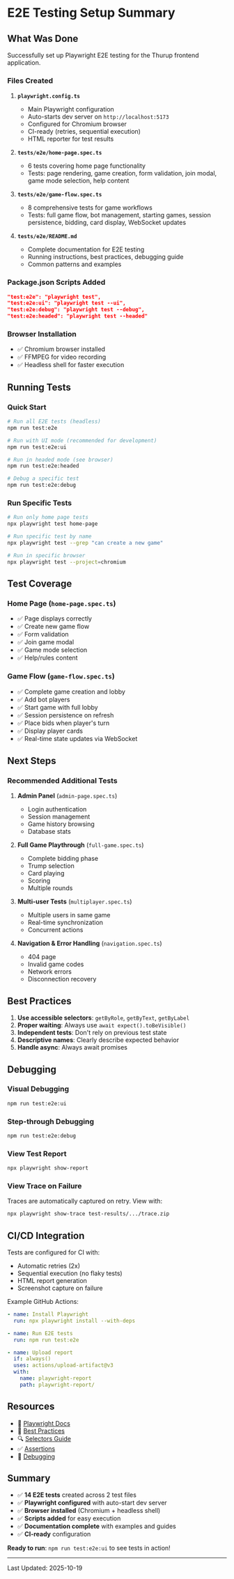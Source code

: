 # E2E Testing Setup Summary

## What Was Done

Successfully set up Playwright E2E testing for the Thurup frontend application.

### Files Created

1. **`playwright.config.ts`**
   - Main Playwright configuration
   - Auto-starts dev server on `http://localhost:5173`
   - Configured for Chromium browser
   - CI-ready (retries, sequential execution)
   - HTML reporter for test results

2. **`tests/e2e/home-page.spec.ts`**
   - 6 tests covering home page functionality
   - Tests: page rendering, game creation, form validation, join modal, game mode selection, help content

3. **`tests/e2e/game-flow.spec.ts`**
   - 8 comprehensive tests for game workflows
   - Tests: full game flow, bot management, starting games, session persistence, bidding, card display, WebSocket updates

4. **`tests/e2e/README.md`**
   - Complete documentation for E2E testing
   - Running instructions, best practices, debugging guide
   - Common patterns and examples

### Package.json Scripts Added

```json
"test:e2e": "playwright test",
"test:e2e:ui": "playwright test --ui",
"test:e2e:debug": "playwright test --debug",
"test:e2e:headed": "playwright test --headed"
```

### Browser Installation

- ✅ Chromium browser installed
- ✅ FFMPEG for video recording
- ✅ Headless shell for faster execution

## Running Tests

### Quick Start

```bash
# Run all E2E tests (headless)
npm run test:e2e

# Run with UI mode (recommended for development)
npm run test:e2e:ui

# Run in headed mode (see browser)
npm run test:e2e:headed

# Debug a specific test
npm run test:e2e:debug
```

### Run Specific Tests

```bash
# Run only home page tests
npx playwright test home-page

# Run specific test by name
npx playwright test --grep "can create a new game"

# Run in specific browser
npx playwright test --project=chromium
```

## Test Coverage

### Home Page (`home-page.spec.ts`)
- ✅ Page displays correctly
- ✅ Create new game flow
- ✅ Form validation
- ✅ Join game modal
- ✅ Game mode selection
- ✅ Help/rules content

### Game Flow (`game-flow.spec.ts`)
- ✅ Complete game creation and lobby
- ✅ Add bot players
- ✅ Start game with full lobby
- ✅ Session persistence on refresh
- ✅ Place bids when player's turn
- ✅ Display player cards
- ✅ Real-time state updates via WebSocket

## Next Steps

### Recommended Additional Tests

1. **Admin Panel** (`admin-page.spec.ts`)
   - Login authentication
   - Session management
   - Game history browsing
   - Database stats

2. **Full Game Playthrough** (`full-game.spec.ts`)
   - Complete bidding phase
   - Trump selection
   - Card playing
   - Scoring
   - Multiple rounds

3. **Multi-user Tests** (`multiplayer.spec.ts`)
   - Multiple users in same game
   - Real-time synchronization
   - Concurrent actions

4. **Navigation & Error Handling** (`navigation.spec.ts`)
   - 404 page
   - Invalid game codes
   - Network errors
   - Disconnection recovery

## Best Practices

1. **Use accessible selectors**: `getByRole`, `getByText`, `getByLabel`
2. **Proper waiting**: Always use `await expect().toBeVisible()`
3. **Independent tests**: Don't rely on previous test state
4. **Descriptive names**: Clearly describe expected behavior
5. **Handle async**: Always await promises

## Debugging

### Visual Debugging
```bash
npm run test:e2e:ui
```

### Step-through Debugging
```bash
npm run test:e2e:debug
```

### View Test Report
```bash
npx playwright show-report
```

### View Trace on Failure
Traces are automatically captured on retry. View with:
```bash
npx playwright show-trace test-results/.../trace.zip
```

## CI/CD Integration

Tests are configured for CI with:
- Automatic retries (2x)
- Sequential execution (no flaky tests)
- HTML report generation
- Screenshot capture on failure

Example GitHub Actions:
```yaml
- name: Install Playwright
  run: npx playwright install --with-deps

- name: Run E2E tests
  run: npm run test:e2e

- name: Upload report
  if: always()
  uses: actions/upload-artifact@v3
  with:
    name: playwright-report
    path: playwright-report/
```

## Resources

- 📖 [Playwright Docs](https://playwright.dev)
- 📝 [Best Practices](https://playwright.dev/docs/best-practices)
- 🔍 [Selectors Guide](https://playwright.dev/docs/selectors)
- ✅ [Assertions](https://playwright.dev/docs/test-assertions)
- 🐛 [Debugging](https://playwright.dev/docs/debug)

## Summary

- ✅ **14 E2E tests** created across 2 test files
- ✅ **Playwright configured** with auto-start dev server
- ✅ **Browser installed** (Chromium + headless shell)
- ✅ **Scripts added** for easy execution
- ✅ **Documentation complete** with examples and guides
- ✅ **CI-ready** configuration

**Ready to run**: `npm run test:e2e:ui` to see tests in action!

---

Last Updated: 2025-10-19
